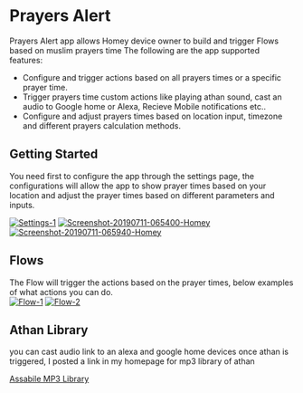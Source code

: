 ﻿# Prayers Alert
 
Prayers Alert app allows Homey device owner to build and trigger Flows based on muslim prayers time
The following are the app supported features:
* Configure and trigger actions based on all prayers times or a specific prayer time.
* Trigger prayers time custom actions like playing athan sound, cast an audio to Google home or Alexa, Recieve Mobile notifications etc..
* Configure and adjust prayers times based on location input, timezone and different prayers calculation methods.
## Getting Started
You need first to configure the app through the settings page, the configurations will allow the app to show prayer times based on your location and adjust the prayer times based on different parameters and inputs.

<a href="https://imgbb.com/"><img src="https://i.ibb.co/JrWY3fx/Settings-1.jpg" alt="Settings-1" border="0"></a>
<a href="https://imgbb.com/"><img src="https://i.ibb.co/n7ZkSxt/Screenshot-20190711-065400-Homey.jpg" alt="Screenshot-20190711-065400-Homey" border="0"></a>
<a href="https://imgbb.com/"><img src="https://i.ibb.co/jZ4Bw5G/Screenshot-20190711-065940-Homey.jpg" alt="Screenshot-20190711-065940-Homey" border="0"></a>

## Flows
The Flow will trigger the actions based on the prayer times, below examples of what actions you can do.
<br/>
<a href="https://imgbb.com/"><img src="https://i.ibb.co/JmprTzF/Flow-1.jpg" alt="Flow-1" border="0" /></a>
<a href="https://imgbb.com/"><img src="https://i.ibb.co/tJpQV8G/Flow-2.jpg" alt="Flow-2" border="0"></a>

## Athan Library
you can cast audio link to an alexa and google home devices once athan is triggered, I posted a link in my homepage for mp3 library of athan

<a href="http://www.assabile.com/adhan-call-prayer" > Assabile MP3 Library </a>